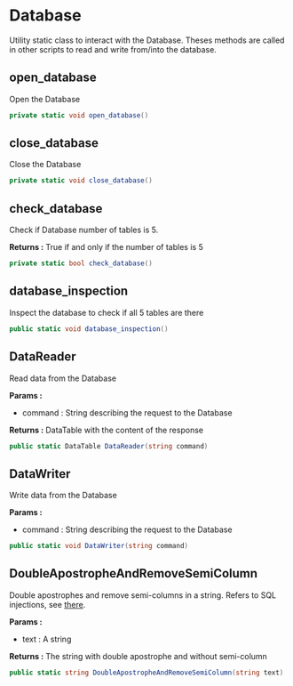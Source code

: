 # Database
Utility static class to interact with the Database. Theses methods are called in other scripts to read and write from/into the database.
## open_database
Open the Database
```c#
private static void open_database()
```
## close_database
Close the Database
```c#
private static void close_database()
```
## check_database
Check if Database number of tables is 5.

**Returns :** True if and only if the number of tables is 5
```c#
private static bool check_database()
```
## database_inspection
Inspect the database to check if all 5 tables are there
```c#
public static void database_inspection()
```
## DataReader
Read data from the Database

**Params :**
- command : String describing the request to the Database

**Returns :** DataTable with the content of the response
```c#
public static DataTable DataReader(string command)
```
## DataWriter
Write data from the Database

**Params :**
- command : String describing the request to the Database
```c#
public static void DataWriter(string command)
```
## DoubleApostropheAndRemoveSemiColumn
Double apostrophes and remove semi-columns in a string. Refers to SQL injections, see [there](../technical_documentation.md#about-sql-injections).

**Params :**
- text : A string

**Returns :** The string with double apostrophe and without semi-column

```c#
public static string DoubleApostropheAndRemoveSemiColumn(string text)
```